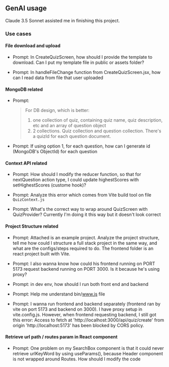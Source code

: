## GenAI usage

Claude 3.5 Sonnet assisted me in finishing this project.

### Use cases

#### File download and upload

- Prompt: In CreateQuizScreen, how should I provide the template to download. Can I put my template file in public or assets folder?

- Prompt:
  In handleFileChange function from CreateQuizScreen.jsx, how can I read data from file that user uploaded

#### MongoDB related

- Prompt:

  > For DB design, which is better:
  >
  > 1.  one collection of quiz, containing quiz name, quiz description, etc and an array of question object
  > 2.  2 collections. Quiz collection and question collection. There's a quizId for each question document.

- Prompt:
  If using option 1, for each question, how can I generate id (MongoDB's ObjectId) for each question

#### Context API related

- Prompt: How should I modify the reducer function, so that for nextQuestion action type, I could update highestScores with setHighestScores (custome hook)?

- Prompt: Analyze this error which comes from Vite build tool on file `QuizContext.js`

- Prompt: What's the correct way to wrap around QuizScreen with QuizProvider? Currently I'm doing it this way but it doesn't look correct

#### Project Structure related

- Prompt: Attached is an example project. Analyze the project structure, tell me how could I structure a full stack project in the same way, and what are the configs/steps required to do. The frontend folder is an react project built with Vite.

- Prompt: I also wanna know how could his frontend running on PORT 5173 request backend running on PORT 3000. Is it because he's using proxy?

- Prompt: in dev env, how should I run both front end and backend

- Prompt: Help me understand bin/www.js file

- Prompt: I wanna run frontend and backend separately (frontend ran by vite on port 5173 and backend on 3000). I have proxy setup in vite.config.js. However, when frontend requesting backend, I still got this error: Access to fetch at 'http://localhost:3000/api/quiz/create' from origin 'http://localhost:5173' has been blocked by CORS policy.

#### Retrieve url path / routes param in React component

- Prompt:
  One problem on my SearchBox component is that it could never retrieve urlKeyWord by using useParams(), because Header component is not wrapped around Routes. How should I modify the code
